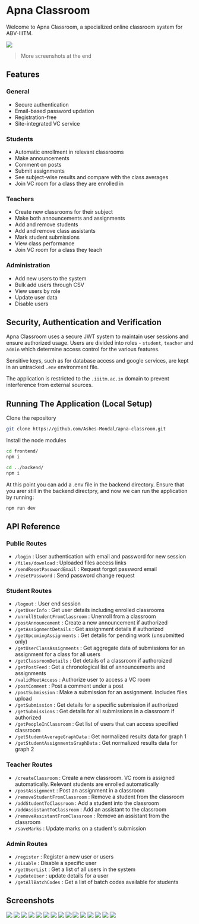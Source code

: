 # Apna Classroom

Welcome to Apna Classroom, a specialized online classroom system for ABV-IIITM.

![](./docs/images/classroompage.png)

> More screenshots at the end

## Features

### General

- Secure authentication
- Email-based password updation
- Registration-free
- Site-integrated VC service

### Students

- Automatic enrollment in relevant classrooms
- Make announcements
- Comment on posts
- Submit assignments
- See subject-wise results and compare with the class averages
- Join VC room for a class they are enrolled in

### Teachers

- Create new classrooms for their subject
- Make both announcements and assignments
- Add and remove students
- Add and remove class assistants
- Mark student submissions
- View class performance
- Join VC room for a class they teach

### Administration

- Add new users to the system
- Bulk add users through CSV
- View users by role
- Update user data
- Disable users

## Security, Authentication and Verification

Apna Classroom uses a secure JWT system to maintain user sessions and ensure authorized usage. Users are divided into roles - `student`, `teacher` and `admin` which determine access control for the various features.

Sensitive keys, such as for database access and google services, are kept in an untracked `.env` environment file.

The application is restricted to the `.iiitm.ac.in` domain to prevent interference from external sources.

## Running The Application (Local Setup)

Clone the repository

```bash
git clone https://github.com/Ashes-Mondal/apna-classroom.git
```

Install the node modules

```bash
cd frontend/
npm i

cd ../backend/
npm i
```
At this point you can add a .env file in the backend directory. Ensure that you arer still in the backend directpry, and now we can run the application by running:

```bash
npm run dev
```

## API Reference

### Public Routes

- `/login` : User authentication with email and password for new session
- `/files/download` : Uploaded files access links
- `/sendResetPasswordEmail` : Request forgot password email
- `/resetPassword` : Send password change request

### Student Routes

- `/logout` : User end session
- `/getUserInfo` : Get user details including enrolled classrooms
- `/unrollStudentFromClassroom` : Unenroll from a classroom
- `/postAnnouncement` : Create a new announcement if authorized
- `/getAssignmentDetails` : Get assignment details if authorized
- `/getUpcomingAssignments` : Get detalis for pending work (unsubmitted only)
- `/getUserClassAssignments` : Get aggregate data of submissions for an assignment for a class for all users
- `/getClassroomDetails` : Get details of a classroom if authoroized
- `/getPostFeed` : Get a chronological list of announcements and assignments
- `/validMeetAccess` : Authorize user to access a VC room
- `/postComment` : Post a comment under a post
- `/postSubmission` : Make a submission for an assignment. Includes files upload
- `/getSubmission` : Get details for a specific submission if authorized
- `/getSubmissions` : Get details for all submissions in a classroom if authorized
- `/getPeopleInClassroom` : Get list of users that can access specified classroom
- `/getStudentAverageGraphData` : Get normalized results data for graph 1
- `/getStudentAssignmentsGraphData` : Get normalized results data for graph 2

### Teacher Routes

- `/createClassroom` : Create a new classroom. VC room is assigned automatically. Relevant students are enrolled automatically
- `/postAssignment` : Post an assignment in a classroom
- `/removeStudentFromClassroom` : Remove a student from the classroom
- `/addStudentToClassroom` : Add a student into the classroom
- `/addAssistantToClassroom` : Add an assistant to the classroom
- `/removeAssistantFromClassroom` : Remove an assistant from the classroom
- `/saveMarks` : Update marks on a student's submission

### Admin Routes

- `/register` : Register a new user or users
- `/disable` : Disable a specific user
- `/getUserList` : Get a list of all users in the system
- `/updateUser` : update details for a user
- `/getAllBatchCodes` : Get a list of batch codes available for students

## Screenshots

![](./docs/images/auth.png)
![](./docs/images/admin.png)
![](./docs/images/adminupload.png)
![](./docs/images/admin2.png)
![](./docs/images/newclass.png)
![](./docs/images/classroompage.png)
![](./docs/images/classroompeople.png)
![](./docs/images/newann.png)
![](./docs/images/newasg.png)
![](./docs/images/assignmentpage.png)
![](./docs/images/attachment.png)
![](./docs/images/submissions.png)
![](./docs/images/marking.png)
![](./docs/images/classperformance.png)
![](./docs/images/meeting.png)
